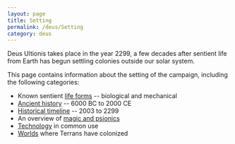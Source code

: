 ```yaml
---
layout: page
title: Setting
permalink: /deus/Setting
category: deus
---
```

Deus Ultionis takes place in the year 2299, a few decades after sentient life from Earth has begun settling colonies outside our solar system.

This page contains information about the setting of the campaign, including the following categories:
* Known sentient [life forms](LifeForms) -- biological and mechanical
* [Ancient history](AncientHistory) -- 6000 BC to 2000 CE
* [Historical timeline](Timeline) -- 2003 to 2299
* An overview of [magic and psionics](MagicPsionics)
* [Technology](Technology) in common use
* [Worlds](Worlds) where Terrans have colonized
